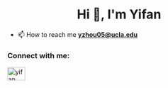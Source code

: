 <h1 align="center">Hi 👋, I'm Yifan</h1> 
  
- 📫 How to reach me **yzhou05@ucla.edu** 

<h3 align="left">Connect with me:</h3> 
<p align="left">
<a href="https://linkedin.com/in/yifan-zhou127" target="blank"><img align="center" src="https://raw.githubusercontent.com/rahuldkjain/github-profile-readme-generator/master/src/images/icons/Social/linked-in-alt.svg" alt="yifan zhou" height="30" width="40" /></a>
</p>

